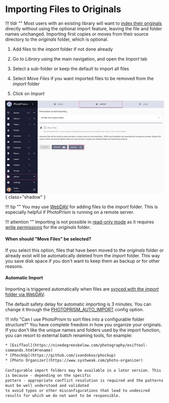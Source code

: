 # Importing Files to Originals #

!!! tldr ""
    Most users with an existing library will want to [index their originals](originals.md) directly without using the optional import feature, leaving the file and folder names unchanged. Importing first copies or moves from their source directory to the *originals* folder, which is optional.

1. Add files to the *import* folder if not done already

2. Go to *Library* using the main navigation, and open the *Import* tab

3. Select a sub-folder or keep the default to import all files

4. Select *Move Files* if you want imported files to be removed from the *import* folder

5. Click on *Import*

![Screenshot](img/import-light.jpg){ class="shadow" }

!!! tip ""
    You may use [WebDAV](webdav.md) for adding files to the *import* folder.
    This is especially helpful if PhotoPrism is running on a remote server.

!!! attention ""
    Importing is not possible in [read-only mode](../settings/library.md) as it requires
    [write permissions](../../getting-started/troubleshooting/docker.md#file-permissions) for the *originals* folder.
    
#### When should "Move Files" be selected? ####

If you select this option, files that have been moved to the *originals* folder or already exist will be automatically deleted from the *import* folder.
This way you save disk space if you don't want to keep them as backup or for other reasons.

#### Automatic Import ####

Importing is triggered automatically when files are [synced with the *import* folder via WebDAV](../sync/webdav.md).

The default safety delay for automatic importing is 3 minutes. You can change it through the [PHOTOPRISM_AUTO_IMPORT](../../getting-started/config-options.md#index-workers) config option.

!!! info "Can I use PhotoPrism to sort files into a configurable folder structure?"
    You have complete freedom in how you organize your originals. If you don't like the unique names and
    folders used by the import function, you can resort to external batch renaming tools, for example:

    * [ExifTool](https://ninedegreesbelow.com/photography/exiftool-commands.html#rename)
    * [PhockUp](https://github.com/ivandokov/phockup)
    * [Photo Organizer](https://www.systweak.com/photo-organizer)

    Configurable import folders may be available in a later version. This is because - depending on the specific 
    pattern - appropriate conflict resolution is required and the patterns must be well understood and validated
    to avoid typos or other misconfigurations that lead to undesired results for which we do not want to be responsible.